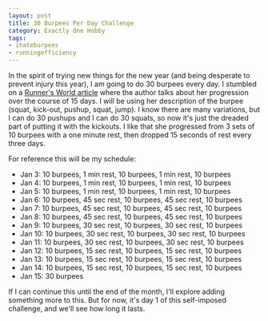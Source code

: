 ```yaml
---
layout: post
title: 30 Burpees Per Day Challenge
category: Exactly One Hobby
tags:
- ihateburpees
- runningefficiency
---
```


In the spirit of trying new things for the new year (and being desperate to prevent injury this year), I am going to do 30 burpees every day. I stumbled on a [Runner's World article][1] where the author talks about her progression over the course of 15 days. I will be using her description of the burpee (squat, kick-out, pushup, squat, jump). I know there are many variations, but I can do 30 pushups and I can do 30 squats, so now it's just the dreaded part of putting it with the kickouts. I like that she progressed from 3 sets of 10 burpees with a one minute rest, then dropped 15 seconds of rest every three days.

For reference this will be my schedule:
- Jan 3: 10 burpees, 1 min rest, 10 burpees, 1 min rest, 10 burpees
- Jan 4: 10 burpees, 1 min rest, 10 burpees, 1 min rest, 10 burpees
- Jan 5: 10 burpees, 1 min rest, 10 burpees, 1 min rest, 10 burpees
- Jan 6: 10 burpees, 45 sec rest, 10 burpees, 45 sec rest, 10 burpees
- Jan 7: 10 burpees, 45 sec rest, 10 burpees, 45 sec rest, 10 burpees
- Jan 8: 10 burpees, 45 sec rest, 10 burpees, 45 sec rest, 10 burpees
- Jan 9: 10 burpees, 30 sec rest, 10 burpees, 30 sec rest, 10 burpees
- Jan 10: 10 burpees, 30 sec rest, 10 burpees, 30 sec rest, 10 burpees
- Jan 11: 10 burpees, 30 sec rest, 10 burpees, 30 sec rest, 10 burpees
- Jan 12: 10 burpees, 15 sec rest, 10 burpees, 15 sec rest, 10 burpees
- Jan 13: 10 burpees, 15 sec rest, 10 burpees, 15 sec rest, 10 burpees
- Jan 14: 10 burpees, 15 sec rest, 10 burpees, 15 sec rest, 10 burpees
- Jan 15: 30 burpees

If I can continue this until the end of the month, I'll explore adding something more to this. But for now, it's day 1 of this self-imposed challenge, and we'll see how long it lasts.

[1]: https://www.runnersworld.com/general-interest/i-did-30-burpees-for-15-days-and-heres-what-happened